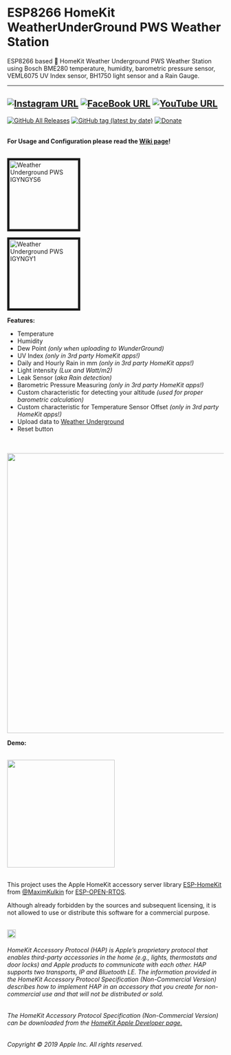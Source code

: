 # ESP8266 HomeKit WeatherUnderGround PWS Weather Station

ESP8266 based  HomeKit Weather Underground PWS Weather Station using Bosch BME280 temperature, humidity, barometric pressure sensor, VEML6075 UV Index sensor, BH1750 light sensor and a Rain Gauge.

------
[![Instagram URL](https://img.shields.io/twitter/url/https/www.instagram.com/homekidd?label=Follow&logo=instagram&style=social)](https://www.instagram.com/homekidd) [![FaceBook URL](https://img.shields.io/twitter/url/https/www.facebook.com/HomeKiid?label=Like&logo=facebook&style=social)](https://www.facebook.com/HomeKiid) [![YouTube URL](https://img.shields.io/twitter/url/https/www.youtube.com/channel/UCkqC_6j1uyYVv7SO3jPe7KA?label=Follow&logo=youtube&style=social)](https://www.youtube.com/channel/UCkqC_6j1uyYVv7SO3jPe7KA)
------

[![GitHub All Releases](https://img.shields.io/github/downloads/HomeKidd/ESP8266-HomeKit-WeatherUnderGround-PWS/total?color=green)](https://github.com/HomeKidd/ESP8266-HomeKit-WeatherUnderGround-PWS/releases) 
[![GitHub tag (latest by date)](https://img.shields.io/github/v/tag/HomeKidd/ESP8266-HomeKit-WeatherUnderGround-PWS?color=yellow&label=Latest%20Release)](https://github.com/HomeKidd/ESP8266-HomeKit-WeatherUnderGround-PWS/releases) 
[![Donate](https://img.shields.io/badge/Donate-PayPal-blue.svg)](https://www.paypal.com/cgi-bin/webscr?cmd=_s-xclick&hosted_button_id=CEYEK69ZYG69S&source=url)
<br/>
<br/>


**For Usage and Configuration please read the [Wiki page](https://github.com/HomeKidd/ESP8266-HomeKit-WeatherUnderGround-PWS/wiki/)!**<br/><br/>

<a href="https://www.wunderground.com/dashboard/pws/IGYNGYS6"><img src="http://banners.wunderground.com/cgi-bin/banner/ban/wxBanner?bannertype=wxstnsticker_metric&weatherstationcount=IGYNGYS6" height="160" width="160" border="5" alt="Weather Underground PWS IGYNGYS6" /></a>

<a href="https://www.wunderground.com/dashboard/pws/IGYNGY1"><img src="http://banners.wunderground.com/cgi-bin/banner/ban/wxBanner?bannertype=wxstnsticker_metric&weatherstationcount=IGYNGYS1" height="160" width="160" border="5" alt="Weather Underground PWS IGYNGY1" /></a>


**Features:**

* Temperature
* Humidity
* Dew Point _(only when uploading to WunderGround)_
* UV Index _(only in 3rd party HomeKit apps!)_
* Daily and Hourly Rain in mm _(only in 3rd party HomeKit apps!)_
* Light intensity _(Lux and Watt/m2)_
* Leak Sensor (_aka Rain detection)_
* Barometric Pressure Measuring _(only in 3rd party HomeKit apps!)_
* Custom characteristic for detecting your altitude _(used for proper barometric calculation)_
* Custom characteristic for Temperature Sensor Offset _(only in 3rd party HomeKit apps!)_
* Upload data to [Weather Underground](https://www.wunderground.com)
* Reset button 
 

<br/>
<br/>
<img src="https://github.com/HomeKidd/ESP8266-HomeKit-Weather-Station-BME280/raw/master/images/homekifd_mockup_2.jpg" class="center" width="650"/>

<br/>

**Demo:**

<br/>
<img src="https://github.com/HomeKidd/ESP8266-HomeKit-Weather-Station-BME280/raw/master/images/faw.gif" class="center" width="250"/>

<br/>
<br/>

This project uses the Apple HomeKit accessory server library [ESP-HomeKit](https://github.com/maximkulkin/esp-homekit) from [@MaximKulkin](https://github.com/maximkulkin) for [ESP-OPEN-RTOS](https://github.com/SuperHouse/esp-open-rtos).<br/>

Although already forbidden by the sources and subsequent licensing, it is not allowed to use or distribute this software for a commercial purpose.<br/><br/>

<img src="https://freepngimg.com/thumb/apple_logo/25366-7-apple-logo-file.png" width="20"/> 

###### HomeKit Accessory Protocol (HAP) is Apple’s proprietary protocol that enables third-party accessories in the home (e.g., lights, thermostats and door locks) and Apple products to communicate with each other. HAP supports two transports, IP and Bluetooth LE. The information provided in the HomeKit Accessory Protocol Specification (Non-Commercial Version) describes how to implement HAP in an accessory that you create for non-commercial use and that will not be distributed or sold.

###### The HomeKit Accessory Protocol Specification (Non-Commercial Version) can be downloaded from the [HomeKit Apple Developer page.](https://developer.apple.com/homekit/)

###### Copyright © 2019 Apple Inc. All rights reserved.
